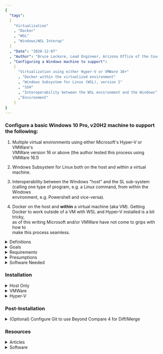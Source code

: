 ```yaml
---
{
  "tags": 
  [
    "Virtualization"
    , "Docker"
    , "WSL"
    , "Windows/WSL Interop"
  ]
  , "Date": "2020-12-07"  
  , "Author": "Bruce Lackore, Lead Engineer, Arizona Office of the Courts  "
  , "Configuring a Windows machine to support":
    [
      "Virtualization using either Hyper-V or VMWare 16+"
      , "Docker within the virtualized environment"
      , "Windows Subsystem for Linux (WSL), version 2"
      , "SSH"
      , "Interoperability between the WSL environment and the Windows"
      ,"Environment"
    ] 
}
---
```


### Configure a basic Windows 10 Pro, v20H2 machine to support the following:

 1. Multiple virtual environments using either Microsoft's Hyper-V or VMWare's  
 VMWare version 16 or above (the author tested this process using VMWare 16.1)

 2. Windows Subsystem for Linux both on the host and within a virtual  
 machine.

 3. Interoperability between the Windows "host" and the SL sub-system  
 (calling one type of program, e.g. a Linux command, from within the Windows  
 environment, e.g. Powershell and vice-versa).

 4. Docker on the host and **within** a virtual machine (aka VM). Getting  
 Docker to work outside of a VM with WSL and Hyper-V installed is a bit tricky,  
 as of this writing Microsoft and/or VMWare have not come to grips with how to  
 make this process seamless.  

</b>
<details>
  <summary>Definitions</summary>

Be warned, the definitions are both long and technical to a degree, therefore  
one should **NOT** "TL;DR" them. There is important information contained  
within that will explain and justify why this process is both desireable and  
necessary.

1. "Host": the physical machine. Can be running either Windows or Linux, this  
    document addresses only Windows machines.

2. "VM": **V**irtual **M**achine aka 'Virtual Session', aka simply 'Session'.  
    A software construct configured to replicate all the functionality of a  
    physical machine save the "machine" is pure software, a "computer within a  
    computer" if you will. Such VM's allow developers to construct environments  
    peculiar to a particular requirement or environment (software, not holistic)  
    for development purposes e.g. re-creating an outdated Windows XP environment  
    for the purposes of testing, maintaining, even operating in production of a  
    piece of software with requirements for Windows XP.  
    The hallmark of such a VM is that the session replicates _an entire  
    operating system_ that can be wildly different from that of the host e.g.  
    running a Linux OS VM on a Windows 10 host.

3. "Docker": an application which allows an application, or, more generally,  
    a process, to be "encased" within an isolated environment with just enough  
    of the necessary support mechanisms such that said process may exist and  
    execute within a chosen operating system environment e.g. Windows or Linux,  
    etc. In reality the process is much more complex than as explained above,  
    the key is to understand that the result of "dockerizing" a process results  
    in a small, replicable binary which contains the desired process along with  
    the "essence" of the hosting operating system but **NOT** the entire OS  
    itself.

4.  Docker "Container": The result of "Docker-izing" a process, the result  
    being a Docker "image" which is a binary file containing the process and a  
    tailor-made environment targeting a particular operating system e.g. one  
    might take a piece of software like the web browser "FireFox" and place it  
    into an image. One would need to specify the operating environment of the  
    image, e.g. Windows, Linux, etc. because the container that results from  
    using the image _can only be executed within the environment in which the  
    original image was targeted_.  

    For example, a Linux image **must** be executed in a container running on a  
    Linux host (and, yes the "host" in this case can be either the actual  
    physical machine or a VM).  
    However, the Docker folks have fixed up the "Docker" program such that it  
    will allow multiple OS images for as many environments as desired and allow  
    the user to select the desired image simply by name e.g. "FireFox" and the  
    Docker program will examine the host environment and select the appropriate  
    image for that environment (see the Docker documentation for an explanation  
    on how that's done).  
    The advantage? The container is smaller by several orders of magnitude (like  
    meg instead of gig), when launched, it does _not_ have to launch an entire  
    OS environment, just connect with the environment it's running in which  
    makes spin-up time **much** faster.  
    Also, **_and most importantly_**, the image is **_immutable_**. Once created  
    it **_cannot change_** which makes it virtually virus-proof. 
 
5. "Container vs Image": "Containers" are _instances_ of images. One creates  
    a "container" by requesting the Docker program to fetch an image,  
    "containerize" it and then give it a unique tag which can then be used to  
    execute the container, etc. This allows *many* containers to be created from  
    a *single* image, thus if a particular container becomes corrupted, stops  
    executing, gets hung up, whatever, one may simply stop the container then  
    either restart it or delete it and create another from the original image.  
    These containers may be executed on multiple machines in multiple locations  
    and, while having a very thin read-write layer, are virtually impossible to  
    get to simply because the entire container environment is locked down and  
    only those ports that are necessary to the operation of the container are  
    exposed, e.g. 80 for a standard website, 443 for an SSH website, etc.  
    **_EVERYTHING ELSE_** is locked out and, even if a hacker managed to breach  
    the container, changes and infections would be **_limited to that container_**  
    and the easy fix is to drop the container, re-create it from the immutable  
    (and therefore **_unchanged_** image) and start the new container. Takes a  
    matter of seconds to do and this process can even be automated (see  
    Kubernetes, which this document will not cover).  
    And, yes, persistent data *is* possible using "volumes", the author has a  
    complete "SQL Server" instance running in a Linux container that uses  
    these volumes to persist data from one Sql server update to the next.  
    More about Docker and volumes in another document.  
    
    One might wonder, "Well, how do updates get applied?". Easy answer -  
    re-create the _image_, drop and delete the _containers_ one at a time,  
    create new containers from the new image, execute the new containers. Again,  
    there is software (Kubernetes is one example) that will do this  
    automatically.  
    Combine with a repository that can respond to check-ins (aka a CI/CD  
    pipeline) and you have a system that can take care of itself, all the  
    developer need do is create the necessary code for the next image and check  
    it in. 
    Using this methodology also results in **much** more robust code in that  
    when the developer checks in new code for the next image, the CI/CD pipeline  
    can:
      * Run Unit tests and fail the check in if the unit tests fail.
      * Place a "gatekeeper" in front of the new code such that a human must  
        approve of the changes before that change is merged into the codebase  
        and used to create an image.
    * Once approved, the CI/CD software can build the _one and only_ image  
    **_that will be used for all other activities!_**
    * Once the image is created, again, the CI/CD software can create a  
      container from the image and post it up for testing and, again, place a  
      gatekeeper in front of the testing such that the image cannot advance  
      until the gatekeeper approves of the changes and the acceptance testing  
      has been completed.
    * Once the testing gatekeeper approves, **_the same image used for testing_**  
      can be moved to production.  
      **_NO CODE WILL CHANGE ONCE THE DEVELOPER CHECKS IN THEIR CHANGES_**.  
      So...no more "but it works on **my** machine" issues. In addition, once  
      Microsoft finishes their work, even the development environment won't be  
      local to the developer's machine, _it will be checked out just like any  
      other code_ so the dev environment itself will **always** be the same  
      regardless of developer.  
      The build environment is the same regardless of the developer,  
      the testing environment is going against a container built from an image  
      built by the build environment, once testing is complete, the _same image_  
      is used for production.  
    * Once again, a gatekeeper can be put in place such that the next version  
      of the software _cannot go into production_ until the gatekeeper approves  
      of the update and launches the update process, whatever that may be (again  
      all of this can be automated to a degree such that the only human  
      intervention required is that of the gatekeepers making the approvals.)

  6.  distro - A short form of the term "distribution" which refers to a  
      particular release of a Linux OS environment.

</details>

<details>
  <summary>Goals</summary>

Configure a Windows machine such that, when completed, the host  
will support:
  * WSL 2 on both the host and within a session  
  * Hyper-V or VMWare for virtualization
  * Docker running in the vm supporting both Windows and Linux containers

</details>

<details>
  <summary>Requirements</summary>

 * Windows 10 Pro, Version 1903, Build 18362 or higher
   * User _must_ be "Admin" on the host machine
   * User should not be limited in ability to change policies on the host  
   machine or make arrangements with the system administrator such that actions  
   such as running unsigned PowerShell scripts is not prohibited.
   * User should have access to Windows installation media to allow for changes  
   in configuration (Windows "Turn Windows features on and off") and, in the  
   case of the virtualization environment, e.g. Hyper-V or VMWare, allow for  
   the installation of Windows into the vm session.
   * User should have a Windows activation key(s) appropriate for the situation.
   * User should have access to the internet in (mostly) unrestricted form,  
   mainly for access to the Microsoft Store and group policy need allow access  
   to same.
 * VMware 15.5.5+ (if using VMWare as the host virtualization software)  
   * It should be noted that the author is not fond of Hyper-V and while this  
   document will describe the basic set-up for Hyper-V, only the basic  
   procedures described herein will be tested.
 * While not stated officially, the author recommends:
   * an i7 or higher Intel chip (or equivalent AMD - make sure it's supported!).
    * Said chip **_MUST_** support hardware virtualization _and_ virtualization  
    **must** be activated in the CPU BIOS.
   * At least 32G of RAM
   * At least 128G of available hard drive space (one can get away with less  
   but the virtual session files can grow very quickly so *room* is needed.)
   * The author tested with Windows 10 Pro 20H2, build 19042.662 in both the  
   host and virtual session environments.
   * The author tested with VMWare version 16.1.0 build 17198959

</details>

<details>
  <summary>Presumptions</summary>

It is presumed that the user can perform the following actions:  
1.  Invoke the Control Panel to access "Programs and Features"
      * One may also access "Programs and Features" by:
        * Selecting "Settings"
        * Select "Apps" to open the "Apps and Features" page
        * On the "Apps" page, select "Programs and Features"
        * Or one may take a bit of a short-cut and simply right-click the  
          "Windows" button to get to the "Apps and Features" page
      * On the "Apps and Features" page, select "Programs and Features"
2.  Invoke an administrator level command prompt
3.  Invoke an administrator level PowerShell prompt
4.  Invoke the virtualization environment of their choice on the host  
5.  Create and configure a Windows virtual machine in the virtualization  
    environment of their choice.
6. Connect with, search and install items from the "Microsoft Store"

</details>

<details>
  <summary>Software Needed</summary>

The following software should be obtained prior to beginning the installation  
and configuration process:  

   * [Docker for Windows][DockerForWindows-Url]  
   * [Git][Git-Url]
   * [Visual Studio Code][VisualStudioCode-Url]
   * [Visual Studio Code Insiders][VisualStudioCodeInsiders-Url]
   * [WSL 2 update package][WSL2UpdatePackage-Url]  
   * [(Optional) Beyond Compare Diff/Merge tool][BeyondCompare-Url]

</details>

###  Installation

<details>
  <summary>Host Only</summary>

  * Ensure that all available updates have been applied.
  * Open "Apps & Features" (see methods described above), select "Optional  
  Features"
    * Examine the list, ensure that the OpenSSH client is installed (it  
      should be after the April 2018 release of Windows) or simply open a  
      command prompt and enter "ssh". If you get a response for "usage",  
      you're good.
  * Open "Programs and Features"  
  * Select "Turn Windows Features on and off"
    * Check "Containers"
    * Check "Hyper-V"
    * Check "Virtual Machine Platform"
    * Check "Windows Hypervisor Platform"
    * Check "Windows Sandbox" (for security)
    * Check "Windows Subsystem for Linux"

  * See diagram below

![Host Settings](images/VMWare-Host-TurnWindowsFeaturesOnAndOff-annotated.png "Turn Windows Features on and off")

  * Reboot the system to install the new features
  * Open an administrative command prompt and execute the Linux kernel update  
    downloaded earlier [WSL 2 update package][WSL2UpdatePackage-Url]  
  * Again, reboot the system
  * Open an administrative PowerShell or administrative CMD prompt and execute  
    the following command:
      * wsl --set-default-version 2

    This should force all distros installed after this point to be converted  
    to WSL 2 but, just in case, the procedure to convert a WSL 1 distro to a  
    WSL 2 distro is included below.

  * It's time to install a Linux distro.
    * Open the Microsoft Store and select a distribution by searching for  
      "Linux" and selecting the desired package (distro).
    * Install the desired distribution.
    * Close the store, **_do not launch_** the distro.
    * Open an administrative PowerShell and execute the following:
      * wsl -l -v 
        * The "-l" is a lower-case letter "L"
        * This command will show you the state and version  
          of all the distros installed in WSL).
      * All of the installed distributions will be listed along with their  
        current running state and, more importantly, which version of WSL they  
        are currently operating under. The expected version should be "2"  
        as we set that as the default. However, if it isn't, the following  
        will convert the distro to 2. This may be done at any time.
      * Convert the distribution to WSL 2 by executing the following command:  
        * wsl --set-version \<distribution name\> 2
          * e.g. for Ubuntu 20.04, the command would be:  
            wsl --set-version Ubuntu-20.04 2
        
        You should receive a message to the effect that the conversion is  
        taking place and that it'll take a few minutes. Once complete, there  
        should be an icon available to launch the distro.  
        To verify that the conversion did indeed take place, re-run the  
        "wsl -l -v" command and observe that the version is now "2".  
        Click the icon to launch the distro.  
        The first time you launch the distro you will be asked for a user name  
        and password, enter as appropriate and then close the distro (we'll  
        open it later but there is more yet to do.)

    * Install [Visual Studio Code][VisualStudioCode-Url] and/or
    * Install [Visual Studio Code Insiders][VisualStudioCodeInsiders-Url]
    * Install [Git][Git-Url]  
      * Two options one should be offered whilst installing Git are:
        * Select your editor, please choose VSCode or VSCode-Insiders
        * Select how Git stores and retrieves files, please choose  
          Check-in as-is, check-out as Unix (guarantees that Windows crlf line  
          endings are converted to Linux lf. Windows understand this.)
      * After the install completes, do the following to configure Git:
        * git config --system core.longpaths true
        * git config --global user.name "\<Your name\>"
        * git config --global user.email \<Your Email address\>
        * git config --global core.autocrlf input
          * This last command ensures "Commit as-is, pull as Unix".
    * Once complete, re-open the installed Linux distro and execute the  
      following command:
        * code

      You should see a message to the effect that the Visual Studio Code  
      "server" is being downloaded and installed. Good! After completion,  
      VSCode should launch. You have just seen an example of inter-operation  
      between Linux and Windows - you launched Visual Studio Code from  
      _within_ the Linux distro yet it's running in Windows!  
      And, yes, _both_ file systems are available for access from _both_  
      environments (more later).
    * Close VSCode and return to the open distro and enter the command:
      * code-insiders

    You should see the same message about code-insiders server being downloaded  
    and installed. Again, VS Code insiders should launch.

    Authors' hint: While VSCode (either version) is open, you might want to  
    take the opportunity to install a few extensions. Here is a (by _no_  
    means complete) list of extensions to install:
      * Docker file editor
      * Docker Explorer
      * Anything "Remote" from Microsoft (this will allow remote execution of  
        VSCode within a container). VSCode itself should suggest the  
        "Remote-WSL" extension as it will recognize that you have WSL installed.
      * Markdown helpers as desired.

  * Install Docker
      * The initial installation screen should offer the choice of using WSL 2,  
        accept the choice (by default, as of this writing, the installer comes  
        up with all options checked, just leave it that way.)
      * Once the install is complete, rather than simply "sign out", reboot the  
        machine and allow it to settle.
      * Once rebooted, find and right-click the "whale" icon and attempt to  
        switch to "Windows" containers. You should see a message to the effect  
        that Docker is shutting down, making the switch and then all will be  
        quiet again. Right-click the "whale" again to verify that "Windows"  
        containers are the default. Now, switch back to "Linux" containers.  

        If there are no error messages, then the host installation is now  
        complete and you can run Linux commands in WSL, Docker containers at  
        will and start your virtual session manager at will.

</details>

<details>
  <summary>VMWare</summary>

For VMWare, the process is very similar to that of Hyper-V save that the  
Hyper-V is feature is **_NOT_** checked _on the host machine_ even though both  
Microsoft and VMWare say that the two can co-exist. The authors' experience has  
been that the process is not yet fully baked and that "difficulties" can occur.  

Authors' recommendation: Don't mix Hyper-V and VMware. Pick one and stick  
with it but, as with all configuration, YMMV but if you chose to mix the  
two, the author will wish you luck and hope that you will share your  
experience on how you made it work.

  * ##### On the Host
    * Ensure that all available updates have been applied.
    * Open "Apps & Features" (see methods described above), select "Optional  
    Features"
      * Examine the list, ensure that the OpenSSH client is installed (it  
        should be after the April 2018 release of Windows) or simply open a  
        command prompt and enter "ssh". If you get a response for "usage",  
        you're good.
    * Open "Programs and Features"  
    * Select "Turn Windows Features on and off"
      * Check "Containers"
      * Check "Hyper-V"
      * Check "Virtual Machine Platform"
      * Check "Windows Hypervisor Platform"
      * Check "Windows Sandbox" (for security)
      * Check "Windows Subsystem for Linux"

    * See diagram below

![Host Settings](images/VMWare-Host-TurnWindowsFeaturesOnAndOff-annotated.png "Turn Windows Features on and off")

  * Reboot the system to install the new features
  * Open an administrative command prompt and execute the Linux kernel update  
    downloaded earlier [WSL 2 update package][WSL2UpdatePackage-Url]   
  * Again, reboot the system
  * Open an administrative PowerShell or administrative CMD prompt and execute  
    the following command:
      * wsl --set-default-version 2

    This should force all distros installed after this point to be converted  
    to WSL 2 but, just in case, the procedure to convert a WSL 1 distro to a  
    WSL 2 distro is included below.

  * It's time to install a Linux distro.
    * Open the Microsoft Store and select a distribution by searching for  
      "Linux" and selecting the desired package (distro).
    * Install the desired distribution.
    * Close the store, **_do not launch_** the distro.
    * Open an administrative PowerShell and execute the following:
      * wsl -l -v 
        * The "-l" is a lower-case letter "L"
        * This command will show you the state and version  
          of all the distros installed in WSL).
      * All of the installed distributions will be listed along with their  
        current running state and, more importantly, which version of WSL they  
        are currently operating under. The expected version should be "2"  
        as we set that as the default. However, if it isn't, the following  
        will convert the distro to 2. This may be done at any time.
      * Convert the distribution to WSL 2 by executing the following command:  
        * wsl --set-version \<distribution name\> 2
          * e.g. for Ubuntu 20.04, the command would be:  
            wsl --set-version Ubuntu-20.04 2
        
        You should receive a message to the effect that the conversion is  
        taking place and that it'll take a few minutes. Once complete, there  
        should be an icon available to launch the distro.  
        To verify that the conversion did indeed take place, re-run the  
        "wsl -l -v" command and observe that the version is now "2".  

    * Click the icon to launch the distro.  
      The first time you launch the distro you will be asked for a user name  
      and password, enter as appropriate and then close the distro (we'll  
      open it later but there is more yet to do.)

    * Install [Visual Studio Code][VisualStudioCode-Url] and/or
    * Install [Visual Studio Code Insiders][VisualStudioCodeInsiders-Url]
    * Install [Git][Git-Url]  
      * Two options one should be offered whilst installing Git are:
        * Select your editor, please choose VSCode or VSCode-Insiders
        * Select how Git stores and retrieves files, please choose  
          Check-in as-is, check-out as Unix (guarantees that Windows crlf line  
          endings are converted to Linux lf. Windows understand this.)
      * After the install completes, do the following to configure Git:
        * git config --system core.longpaths true
        * git config --global user.name "\<Your name\>"
        * git config --global user.email \<Your Email address\>
        * git config --global core.autocrlf input
          * This last command ensures "Commit as-is, pull as Unix".
    * Once complete, re-open the installed Linux distro and execute the  
      following command:
        * code

      You should see a message to the effect that the Visual Studio Code  
      "server" is being downloaded and installed. Good! After completion,  
      VSCode should launch. You have just seen an example of inter-operation  
      between Linux and Windows - you launched Visual Studio Code from  
      _within_ the Linux distro yet it's running in Windows!  
      And, yes, _both_ file systems are available for access from _both_  
      environments (more later).
    * Close VSCode and return to the open distro and enter the command:
      * code-insiders

    You should see the same message about code-insiders server being downloaded  
    and installed. Again, VS Code insiders should launch.

    Authors' hint: While VSCode (either version) is open, you might want to  
    take the opportunity to install a few extensions. Here is a (by _no_  
    means complete) list of extensions to install:
      * Docker file editor
      * Docker Explorer
      * Anything "Remote" from Microsoft (this will allow remote execution of  
        VSCode within a container). VSCode itself should suggest the  
        "Remote-WSL" extension as it will recognize that you have WSL installed.
      * Markdown helpers as desired.

  * Install Docker
      * The initial installation screen should offer the choice of using WSL 2,  
        accept the choice (by default, as of this writing, the installer comes  
        up with all options checked, just leave it that way.)
      * Once the install is complete, rather than simply "sign out", reboot the  
        machine and allow it to settle.
      * Once rebooted, find and right-click the "whale" icon and attempt to  
        switch to "Windows" containers. You should see a message to the effect  
        that Docker is shutting down, making the switch and then all will be  
        quiet again. Right-click the "whale" again to verify that "Windows"  
        containers are the default. Now, switch back to "Linux" containers.  

        If there are no error messages, then the host installation is now  
        complete and you can run Linux commands in WSL, Docker containers at  
        will and start your virtual session manager at will.

  * Install VMWare
    * Before launching VMWare execute the following command in either an  
      administrative command shell or PowerShell shell:

      * bcdedit /set hypervisorlaunchtype off
        * This will set up the Windows host hypervisor system such that it  
          won't do battle with the VMWare hypervisor at start-up. It is expected  
          that VMWare/Microsoft will eventually address this, the VMWare folks  
          have already adopted the Hyper-V hypervisor in API form, there are  
          just a few tweaks that are yet to be finished.

###  Executing this command will _DISABLE_ WSL on the host machine!  
        
##### Note:  
        
  If you were brave and installed VMWare and Hyper-V on the  
  host, then you will need to execute the following command to allow  
  Hyper-V (and WSL) to function on the host (and this will _disable_)
  VMWare on the host as well - you get one or the other, not both):

    * bcdedit /set hypervisorlaunchtype auto

      * In either case, **_Reboot the Host_** before opening the VMWare
        virtualization software.

  * ##### In the Virtual Machine
    * First, create the virtual machine and install the basic Windows install  
      using the installer iso (or whatever means you have).  
    **_DO NOT START THE VM JUST YET_**
    * For the virtual machine, open "Edit Virtual Machine Settings", select  
      processors. Set the cpu counts as appropriate for **_your system_**, the  
      diagram merely shows the _virtualization settings that **must** be turned  
      on_.  

    * See diagram below

![Virtual Machine Settings](images/VMWare-VMSettings-Processors-annotated.png "Turn Virtualization features on and off")

  * This will activate virtualization features within the virtual machine thus  
    allowing **_Hyper-V_** to work - yep, you can run Hyper-V inside a VMWare  
    virtual machine, again, this is how WSL works.  
  * _Now_, start your virtual session and continue installation.
  * Ensure that all available updates have been applied.
  * Open "Apps & Features" (see methods described above), select "Optional  
    Features"  
      * Examine the list, ensure that the OpenSSH client is installed (it  
        should be after the April 2018 release of Windows) or simply open a  
        command prompt and enter "ssh". If you get a response for "usage",  
        you're good.  
  * Open "Programs and Features"  
    * Select "Turn Windows Features on and off"
      * Check "Containers"
      * Check "Hyper-V"
      * Check "Virtual Machine Platform"
      * Check "Windows Hypervisor Platform"
      * Check "Windows Sandbox" (for security)
      * Check "Windows Subsystem for Linux"

    * See diagram below

![VM Settings](images/VMWare-VM-TurnWindowsFeaturesOnAndOff-annotated.png "Turn Windows Features on and off")

  * Reboot the system to install the new features
  * Open an administrative command prompt and execute the Linux kernel update  
    downloaded earlier [WSL 2 update package][WSL2UpdatePackage-Url]
  * Again, reboot the system
  * Open an administrative PowerShell or administrative CMD prompt and execute  
    the following command:
    * wsl --set-default-version 2

    This should force all distros installed after this point to be converted  
    to WSL 2 but, just in case, the procedure to convert a WSL 1 distro to a  
    WSL 2 distro is included below.

  * It's time to install a Linux distro.
    * Open the Microsoft Store and select a distribution by searching for  
      "Linux" and selecting the desired package (distro).
    * Install the desired distribution.
    * Close the store, **_do not launch_** the distro.
    * Open an administrative PowerShell and execute the following:
      * wsl -l -v 
        * The "-l" is a lower-case letter "L"
        * This command will show you the state and version  
          of all the distros installed in WSL).
      * All of the installed distributions will be listed along with their  
        current running state and, more importantly, which version of WSL they  
        are currently operating under. The expected version should be "2"  
        as we set that as the default. However, if it isn't, the following  
        will convert the distro to 2. This may be done at any time.
      * Convert the distribution to WSL 2 by executing the following command:  
        * wsl --set-version \<distribution name\> 2
          * e.g. for Ubuntu 20.04, the command would be:  
            wsl --set-version Ubuntu-20.04 2
        
        You should receive a message to the effect that the conversion is  
        taking place and that it'll take a few minutes. Once complete, there  
        should be an icon available to launch the distro.  
        To verify that the conversion did indeed take place, re-run the  
        "wsl -l -v" command and observe that the version is now "2".  
        Click the icon to launch the distro.  
        The first time you launch the distro you will be asked for a user name  
        and password, enter as appropriate and then close the distro  by  
        entering the "logout" command (we'll open it later but there is more  
        yet to do.)

    * Install [Visual Studio Code][VisualStudioCode-Url] and/or
    * Install [Visual Studio Code Insiders][VisualStudioCodeInsiders-Url]
    * Install [Git][Git-Url]  
      * Two options one should be offered whilst installing Git are:
        * Select your editor, please choose VSCode or VSCode-Insiders
        * Select how Git stores and retrieves files, please choose  
          Check-in as-is, check-out as Unix (guarantees that Windows crlf line  
          endings are converted to Linux lf. Windows understand this.)
      * After the install completes, do the following to configure Git:
        * git config --system core.longpaths true
        * git config --global user.name "\<Your name\>"
        * git config --global user.email \<Your Email address\>
        * git config --global core.autocrlf input
          * This last command ensures "Commit as-is, pull as Unix".
    * Once complete, re-open the installed Linux distro and execute the  
      following command:
      * code

      You should see a message to the effect that the Visual Studio Code  
      "server" is being downloaded and installed. Good! After completion,  
      VSCode should launch. You have just seen an example of inter-operation  
      between Linux and Windows - you launched Visual Studio Code from  
      _within_ the Linux distro yet it's running in Windows!  
      And, yes, _both_ file systems are available for access from _both_  
      environments (more later).
    * Close VSCode and return to the open distro and enter the command:
      * code-insiders

      You should see the same message about code-insiders server being  
      downloaded and installed. Again, VS Code insiders should launch.

    Authors' hint: While VSCode (either version) is open, you might want to  
    take the opportunity to install a few extensions. Here is a (by _no_  
    means complete) list of extensions to install:
      * Docker file editor
      * Docker Explorer
      * Anything "Remote" from Microsoft (this will allow remote execution of  
        VSCode within a container). VSCode itself should suggest the  
        "Remote-WSL" extension as it will recognize that you have WSL installed.
      * Markdown helpers as desired.

  * Install Docker
      * The initial installation screen should offer the choice of using WSL 2,  
        accept the choice (by default, as of this writing, the installer comes  
        up with all options checked, just leave it that way.)
      * Once the install is complete, rather than simply "sign out", reboot the  
        machine and allow it to settle.
      * Once rebooted, find and right-click the "whale" icon and attempt to  
        switch to "Windows" containers. You should see a message to the effect  
        that Docker is shutting down, making the switch and then all will be  
        quiet again. Right-click the "whale" again to verify that "Windows"  
        containers are the default. Now, switch back to "Linux" containers.  

      If there are no error messages, then the host installation is now  
      complete and you can run Linux commands in WSL, Docker containers at will  
      and start your virtual session manager at will.

</details>

<details>
  <summary>Hyper-V</summary>

The process begins by ensuring that the users' Windows version is correct and  
up to date, to wit, the version should be at least Windows 10 Pro, Version  
1903, Build 18362 _BUT_, latest is greatest! Argue with the host machine  
maintainers as necessary and attempt to have the latest Windows version  
installed on the host machine.

  * ##### On the Host
    * Ensure that all available updates have been applied.
    * Open "Apps & Features" (see methods described above), select "Optional  
      Features"
      * Examine the list, ensure that the OpenSSH client is installed (it  
        should be after the April 2018 release of Windows) or simply open a  
        command prompt and enter "ssh". If you get a response for "usage",  
        you're good.
    * Open "Programs and Features"  
    * Select "Turn Windows Features on and off"
      * Check "Containers"
      * Check "Hyper-V"
      * Check "Virtual Machine Platform"
      * Check "Windows Hypervisor Platform"
      * Check "Windows Sandbox" (for security)
      * Check "Windows Subsystem for Linux"

    * See diagram below

![Host Settings](images/Hyper-V-Host-TurnWindowsFeaturesOnAndOff-annotated.png "Turn Windows Features on and off")

  * Reboot the system to install the new features
  * Open an administrative command prompt and execute the Linux kernel update  
    downloaded earlier [WSL 2 update package][WSL2UpdatePackage-Url]  
  * Again, reboot the system
  * Open an administrative PowerShell or administrative CMD prompt and execute  
    the following command:
      * wsl --set-default-version 2

    This should force all distros installed after this point to be converted  
    to WSL 2 but, just in case, the procedure to convert a WSL 1 distro to a  
    WSL 2 distro is included below.

  * It's time to install a Linux distro.
    * Open the Microsoft Store and select a distribution by searching for  
    "Linux" and selecting the desired package (distro).
    * Install the desired distribution.
    * Close the store, **_do not launch_** the distro.
    * Open an administrative PowerShell and execute the following:
      * wsl -l -v 
        * The "-l" is a lower-case letter "L"
        * This command will show you the state and version  
          of all the distros installed in WSL).
      * All of the installed distributions will be listed along with their  
      current running state and, more importantly, which version of WSL they  
      are currently operating under. The expected version should be "2"  
      as we set that as the default. However, if it isn't, the following  
      will convert the distro to 2. This may be done at any time.
      * Convert the distribution to WSL 2 by executing the following command:  
        * wsl --set-version \<distribution name\> 2
          * e.g. for Ubuntu 20.04, the command would be:  
            wsl --set-version Ubuntu-20.04 2
        
        You should receive a message to the effect that the conversion is  
        taking place and that it'll take a few minutes. Once complete, there  
        should be an icon available to launch the distro.  
        To verify that the conversion did indeed take place, re-run the  
        "wsl -l -v" command and observe that the version is now "2".  
        Click the icon to launch the distro.  
        The first time you launch the distro you will be asked for a user name  
        and password, enter as appropriate and then close the distro (we'll  
        open it later but there is more yet to do.)

    * Install [Visual Studio Code][VisualStudioCode-Url] and/or
    * Install [Visual Studio Code Insiders][VisualStudioCodeInsiders-Url]
    * Install [Git][Git-Url]  
      * Two options one should be offered whilst installing Git are:
        * Select your editor, please choose VSCode or VSCode-Insiders
        * Select how Git stores and retrieves files, please choose  
          Check-in as-is, check-out as Unix (guarantees that Windows crlf line  
          endings are converted to Linux lf. Windows understand this.)
      * After the install completes, do the following to configure Git:
        * git config --system core.longpaths true
        * git config --global user.name "\<Your name\>"
        * git config --global user.email \<Your Email address\>
        * git config --global core.autocrlf input
          * This last command ensures "Commit as-is, pull as Unix".
    * Once complete, re-open the installed Linux distro and execute the  
      following command:
      * code

      You should see a message to the effect that the Visual Studio Code  
      "server" is being downloaded and installed. Good! After completion,  
      VSCode should launch. You have just seen an example of inter-operation  
      between Linux and Windows - you launched Visual Studio Code from  
      _within_ the Linux distro yet it's running in Windows!  
      And, yes, _both_ file systems are available for access from _both_  
      environments (more later).
    * Close VSCode and return to the open distro and enter the command:
      * code-insiders

    You should see the same message about code-insiders server being downloaded  
    and installed. Again, VS Code insiders should launch.

    Authors' hint: While VSCode (either version) is open, you might want to  
    take the opportunity to install a few extensions. Here is a (by _no_  
    means complete) list of extensions to install:
      * Docker file editor
      * Docker Explorer
      * Anything "Remote" from Microsoft (this will allow remote execution of  
        VSCode within a container). VSCode itself should suggest the  
        "Remote-WSL" extension as it will recognize that you have WSL installed.
      * Markdown helpers as desired.

  * Install Docker
      * The initial installation screen should offer the choice of using WSL 2,  
        accept the choice (by default, as of this writing, the installer comes  
        up with all options checked, just leave it that way.)
      * Once the install is complete, rather than simply "sign out", reboot the  
        machine and allow it to settle.
      * Once rebooted, find and right-click the "whale" icon and attempt to  
        switch to "Windows" containers. You should see a message to the effect  
        that Docker is shutting down, making the switch and then all will be  
        quiet again. Right-click the "whale" again to verify that "Windows"  
        containers are the default. Now, switch back to "Linux" containers.  

    If there are no error messages, then the host installation is now  
    complete and you can run Linux commands in WSL, Docker containers at will  
    and start your virtual session manager at will.

  * ##### In the Virtual Machine
    * First, create the virtual machine and install the basic Windows install  
      using the installer iso (or whatever means you have).
    * **_Shut down the windows vm after initially setting up the _basic_  
      Windows environment and activating Windows_**.
    * **_On the Host_** in an administrative PowerShell, execute the following  
      command:  
      * Set-VMProcessor -VMName \<VMName\> -ExposeVirtualizationExtensions $true  
        (where \<VMName\> is the name of the virtual machine)

      This will activate virtualization features _for the virtual machine_ when  
      the machine is started by Hyper-V.

    * Restart the virtual machine session.
    * Ensure that all available updates have been applied.
    * Open "Apps & Features" (see methods described above), select "Optional  
      Features"
      * Examine the list, ensure that the OpenSSH client is installed (it  
        should be after the April 2018 release of Windows) or simply open a  
        command prompt and enter "ssh". If you get a response for "usage",  
        you're good.
    * Open "Programs and Features"  
    * Select "Turn Windows Features on and off"
      * Check "Containers"
      * Check "Hyper-V"
      * Check "Virtual Machine Platform"
      * Check "Windows Hypervisor Platform"
      * Check "Windows Sandbox" (for security)
      * Check "Windows Subsystem for Linux"

    * See diagram below

![VM Settings](images/Hyper-V-VM-TurnWindowsFeaturesOnAndOff-annotated.png "Turn Windows Features on and off")

One will note that the settings are exactly the same as on the host. Because  
Microsoft closely controls virtualization, they have made it possible to run  
Hyper-V **_within_** a Hyper-V virtual session. This is the essence of how WSL  
works, it simply runs a very light Hyper-V session with the appropriate distro  
in place.

  * Reboot the system to install the new features
  * Open an administrative command prompt and execute the Linux kernel update  
    downloaded earlier [WSL 2 update package][WSL2UpdatePackage-Url]  
  * Again, reboot the system
  * Open an administrative PowerShell or administrative CMD prompt and execute  
    the following command:
    * wsl --set-default-version 2

    This should force all distros installed after this point to be converted  
    to WSL 2 but, just in case, the procedure to convert a WSL 1 distro to a  
    WSL 2 distro is included below.

  * It's time to install a Linux distro.
    * Open the Microsoft Store and select a distribution by searching for  
      "Linux" and selecting the desired package (distro).
    * Install the desired distribution.
    * Close the store, **_do not launch_** the distro.
    * Open an administrative PowerShell and execute the following:
      * wsl -l -v 
        * The "-l" is a lower-case letter "L"
        * This command will show you the state and version  
          of all the distros installed in WSL).
      * All of the installed distributions will be listed along with their  
        current running state and, more importantly, which version of WSL they  
        are currently operating under. The expected version should be "2"  
        as we set that as the default. However, if it isn't, the following  
        will convert the distro to 2. This may be done at any time.
      * Convert the distribution to WSL 2 by executing the following command:  
        * wsl --set-version \<distribution name\> 2
          * e.g. for Ubuntu 20.04, the command would be:  
            wsl --set-version Ubuntu-20.04 2
        
          You should receive a message to the effect that the conversion is  
          taking place and that it'll take a few minutes. Once complete, there  
          should be an icon available to launch the distro.  
          To verify that the conversion did indeed take place, re-run the  
          "wsl -l -v" command and observe that the version is now "2".  
          Click the icon to launch the distro.  
          The first time you launch the distro you will be asked for a user  
          name and password, enter as appropriate and then close the distro  
          (we'll open it later but there is more yet to do.)

    * Install [Visual Studio Code][VisualStudioCode-Url] and/or
    * Install [Visual Studio Code Insiders][VisualStudioCodeInsiders-Url]
    * Install [Git][Git-Url]  
      * Two options one should be offered whilst installing Git are:
        * Select your editor, please choose VSCode or VSCode-Insiders
        * Select how Git stores and retrieves files, please choose  
          Check-in as-is, check-out as Unix (guarantees that Windows crlf line  
          endings are converted to Linux lf. Windows understand this.)
      * After the install completes, do the following to configure Git:
        * git config --system core.longpaths true
        * git config --global user.name "\<Your name\>"
        * git config --global user.email \<Your Email address\>
        * git config --global core.autocrlf input
          * This last command ensures "Commit as-is, pull as Unix".
    * Once complete, re-open the installed Linux distro and execute the  
      following command:
      * code

      You should see a message to the effect that the Visual Studio Code  
      "server" is being downloaded and installed. Good! After completion,  
      VSCode should launch. You have just seen an example of inter-operation  
      between Linux and Windows - you launched Visual Studio Code from  
      _within_ the Linux distro yet it's running in Windows!  
      And, yes, _both_ file systems are available for access from _both_  
      environments (more later).
    * Close VSCode and return to the open distro and enter the command:
      * code-insiders

      You should see the same message about code-insiders server being  
      downloaded and installed. Again, VS Code insiders should launch.

    Authors' hint: While VSCode (either version) is open, you might want to  
    take the opportunity to install a few extensions. Here is a (by _no_  
    means complete) list of extensions to install:
      * Docker file editor
      * Docker Explorer
      * Anything "Remote" from Microsoft (this will allow remote execution of  
        VSCode within a container). VSCode itself should suggest the  
        "Remote-WSL" extension as it will recognize that you have WSL installed.
      * Markdown helpers as desired.

  * Install Docker
      * The initial installation screen should offer the choice of using WSL 2,  
        accept the choice (by default, as of this writing, the installer comes  
        up with all options checked, just leave it that way.)
      * Once the install is complete, rather than simply "sign out", reboot the  
        machine and allow it to settle.
      * Once rebooted, find and right-click the "whale" icon and attempt to  
        switch to "Windows" containers. You should see a message to the effect  
        that Docker is shutting down, making the switch and then all will be  
        quiet again. Right-click the "whale" again to verify that "Windows"  
        containers are the default. Now, switch back to "Linux" containers.  

        If there are no error messages, then the host installation is now  
        complete and you can run Linux commands in WSL, Docker containers at  
        will and start your virtual session manager at will.

</details>

### Post-Installation  

<details>
  <summary>(Optional) Configure Git to use Beyond Compare 4 for Diff/Merge</summary>

##### Configure Beyond Compare 4 as a Diff (difference) tool  

Beyond Compare (BC) is a fabulous (in this authors' opinion) differencing and  
merge tool. It's inexpensive and works on just about anything (binary files,  
text, etc.)  
If the user decides to use BC for such purposes, below explains how to  
configure git to use BC as the preferred difference/merge tool.  
Perform this activity wherever BC is installed to ensure consistent operation.  

  * git config --global diff.tool bc  
  * git config --global difftool.bc.path "C:\Program Files\Beyond Compare 4\BCompare.exe"  
    * Ensure that the path is to your copy of BC.  
    * Ensure that, if there are spaces in the path, that the path is enclosed  
      in double quotes (").

##### To use BC as a difference tool

  * git difftool --dir-diff
    * This will compare the difference between the working directory and the  
      last fetch/pull.

##### Configure Beyond Compare as a Merge tool

  * git config --global merge.tool bc  
  * git config --global mergetool.bc.path "C:\Program Files\Beyond Compare 4\BCompare.exe"  

##### To use BC as a 3-way merge tool

  * git mergetool \<Some File Name\>

Gits default setting retain merge files with *.orig extensions after a  
successful merge. TO disable this **_safety_** feature and automatically  
delete *.orig files after a merge, execute:

  * git config --global mergetool.keepBackup false

If you are presented with a prompt, e.g. "Launch 'bc4' [Y/n]?" when performing  
a diff and you do not wish to see said prompt, execute the following

  * git config --global difftool.prompt false  

and the prompt should not longer be displayed.  

</details>

### Resources

<details>
  <summary>Articles</summary>

[WSL installation](https://docs.microsoft.com/en-us/windows/wsl/install-win10#manual-installation-steps)  
[Nested Virtualization](https://docs.microsoft.com/en-us/virtualization/hyper-v-on-windows/user-guide/nested-virtualization)  
[Windows Terminal](https://docs.microsoft.com/en-us/windows/terminal/get-started)  
[Setting up Git](https://git-scm.com/book/en/v2/Getting-Started-First-Time-Git-Setup)

</details>

<details>
  <summary>Software</summary>

[Git][Git-Url]  
[Visual Studio Code][VisualStudioCode-Url]  
[Visual Studio Code Insiders][VisualStudioCodeInsiders-Url]  
[Docker For Windows][DockerForWindows-Url]  
[WSL2 Kernel Update package][WSL2UpdatePackage-Url]  
[(Optional) Beyond Compare Diff/Merge Tool][BeyondCompare-Url]

[Git-Url]: https://git-scm.com/downloads  
[VisualStudioCode-Url]: https://code.visualstudio.com/Download
[VisualStudioCodeInsiders-Url]: https://code.visualstudio.com/insiders/
[DockerForWindows-Url]: https://hub.docker.com/editions/community/docker-ce-desktop-windows
[WSL2UpdatePackage-Url]: https://wslstorestorage.blob.core.windows.net/wslblob/wsl_update_x64.msi
[BeyondCompare-Url]: https://www.scootersoftware.com/download.php  

</details>
